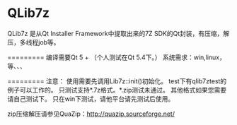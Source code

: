 QLib7z
======
QLib7z 是从Qt Installer Framework中提取出来的7Z SDK的Qt封装，有压缩，解压，多线程job等。

=========
编译需要Qt 5 + （个人测试在Qt 5.4下。）
系统需求：win,linux，等、、、

=========
注意：
使用需要先调用Lib7z::init()初始化。
test下有qlib7ztest的例子可以工作的。
只测试支持*.7z格式。*.zip测试未通过。
其他格式如果您需要请自己测试下。
只在win下测试，请他平台请先测试后使用。


zip压缩解压请参见QuaZip：http://quazip.sourceforge.net/

